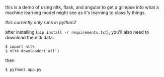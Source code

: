 this is a demo of using nltk, flask, and angular to get a glimpse into
what a machine learning model might see as it's learning to classify
things.

*this currently only runs in python2*

after installing (`pip install -r requirements.txt`), you'll also need to
download the nltk data:

```
$ import nltk
$ nltk.downloader('all')
```

then

```
$ python2 app.py
```
